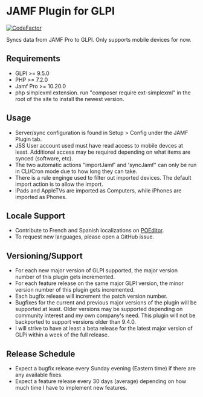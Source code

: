 # JAMF Plugin for GLPI

[![CodeFactor](https://www.codefactor.io/repository/github/cconard96/jamf/badge/master)](https://www.codefactor.io/repository/github/cconard96/jamf/overview/master)

Syncs data from JAMF Pro to GLPI.
Only supports mobile devices for now.

## Requirements
- GLPI >= 9.5.0
- PHP >= 7.2.0
- Jamf Pro >= 10.20.0
- php simplexml extension. run "composer require ext-simplexml" in the root of the site to install the newest version.

## Usage
- Server/sync configuration is found in Setup > Config under the JAMF Plugin tab.
- JSS User account used must have read access to mobile devces at least. Additional access may be required depending on what items are synced (software, etc).
- The two automatic actions "importJamf' and 'syncJamf" can only be run in CLI/Cron mode due to how long they can take.
- There is a rule enginge used to filter out imported devices. The default import action is to allow the import.
- iPads and AppleTVs are imported as Computers, while iPhones are imported as Phones.

## Locale Support
- Contribute to French and Spanish localizations on [POEditor](https://poeditor.com/join/project/BepTgrM7ab).
- To request new languages, please open a GitHub issue.

## Versioning/Support
- For each new major version of GLPI supported, the major version number of this plugin gets incremented.
- For each feature release on the same major GLPI version, the minor version number of this plugin gets incremented.
- Each bugfix release will increment the patch version number.
- Bugfixes for the current and previous major versions of the plugin will be supported at least. Older versions may be supported depending on community interest and my own company's need. This plugin will not be backported to support versions older than 9.4.0.
- I will strive to have at least a beta release for the latest major version of GLPi within a week of the full release.

## Release Schedule
- Expect a bugfix release every Sunday evening (Eastern time) if there are any available fixes.
- Expect a feature release every 30 days (average) depending on how much time I have to implement new features.
